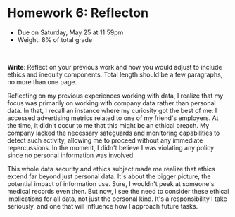# Homework 6: Reflecton

- Due on Saturday, May 25 at 11:59pm
- Weight: 8% of total grade

<br>

**Write**: Reflect on your previous work and how you would adjust to include ethics and inequity components. Total length should be a few paragraphs, no more than one page.

Reflecting on my previous experiences working with data, I realize that my focus was primarily on working with company data rather than personal data. In that, I recall an instance where my curiosity got the best of me: I accessed advertising metrics related to one of my friend's employers. At the time, it didn't occur to me that this might be an ethical breach. My company lacked the necessary safeguards and monitoring capabilities to detect such activity, allowing me to proceed without any immediate repercussions. In the moment, I didn't believe I was violating any policy since no personal information was involved.

This whole data security and ethics subject made me realize that ethics extend far beyond just personal data. It's about the bigger picture, the potential impact of information use.  Sure, I wouldn't peek at someone's medical records even then. But now, I see the need to consider these ethical implications for all data, not just the personal kind. It's a responsibility I take seriously, and one that will influence how I approach future tasks.

